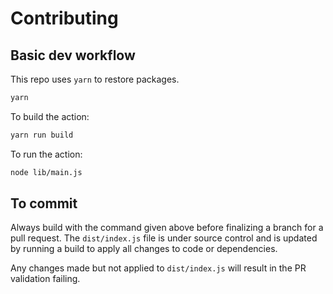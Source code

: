 # Contributing

## Basic dev workflow

This repo uses `yarn` to restore packages.

```bash
yarn
```

To build the action:

```bash
yarn run build
```

To run the action:

```bash
node lib/main.js
```

## To commit

Always build with the command given above before finalizing a branch for a pull request.
The `dist/index.js` file is under source control and is updated by running a build to apply
all changes to code or dependencies.

Any changes made but not applied to `dist/index.js` will result in the PR validation failing.

